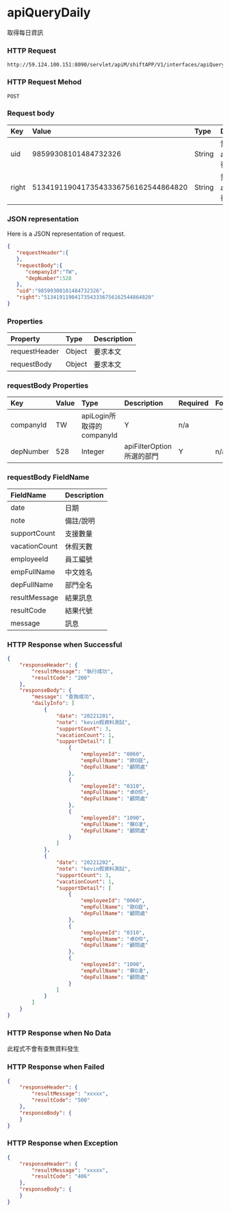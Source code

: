 # apiQueryDaily
取得每日資訊

### HTTP Request
```
http://59.124.100.151:8090/servlet/apiM/shiftAPP/V1/interfaces/apiQueryDaily
```

### HTTP Request Mehod
```
POST
```

### Request body
| Key | Value | Type | Description |
|:----------|:-------------|:-----|:------------|
| uid | 98599308101484732326 | String | 需透過apiLogin取得
| right | 51341911904173543336756162544864820 | String | 需透過apiLogin取得 |

### JSON representation
Here is a JSON representation of request.
```json
{
   "requestHeader":{
   },
   "requestBody":{
      "companyId":"TW",
      "depNumber":528
   },
   "uid":"98599308101484732326",
   "right":"51341911904173543336756162544864820"
}
```

### Properties
| Property | Type | Description |
|:---------|:-----|:------------|
| requestHeader | Object | 要求本文 |
| requestBody | Object | 要求本文 |

### requestBody Properties
| Key | Value | Type | Description | Required | Format |
|:----------|:-------------|:-----|:------------|:------------|:------------|
| companyId | TW | apiLogin所取得的companyId | Y | n/a |
| depNumber | 528 | Integer | apiFilterOption所選的部門 | Y | n/a |


### requestBody FieldName
| FieldName | Description |
|:----------|:-------------|
| date | 日期 |
| note | 備註/說明 |
| supportCount | 支援數量 |
| vacationCount | 休假天數 |
| employeeId | 員工編號 |
| empFullName | 中文姓名 |
| depFullName | 部門全名 |
| resultMessage | 結果訊息 |
| resultCode | 結果代號 |
| message | 訊息 |


### HTTP Response when Successful
```json
{
    "responseHeader": {
        "resultMessage": "執行成功",
        "resultCode": "200"
    },
    "responseBody": {
        "message": "查詢成功",
        "dailyInfo": [
            {
                "date": "20221201",
                "note": "kevin假資料測試",
                "supportCount": 3,
                "vacationCount": 1,
                "supportDetail": [
                    {
                        "employeeId": "0060",
                        "empFullName": "歐O庭",
                        "depFullName": "顧問處"
                    },
                    {
                        "employeeId": "0310",
                        "empFullName": "卓O伶",
                        "depFullName": "顧問處"
                    },
                    {
                        "employeeId": "1090",
                        "empFullName": "蔡O凌",
                        "depFullName": "顧問處"
                    }
                ]
            },
            {
                "date": "20221202",
                "note": "kevin假資料測試",
                "supportCount": 3,
                "vacationCount": 1,
                "supportDetail": [
                    {
                        "employeeId": "0060",
                        "empFullName": "歐O庭",
                        "depFullName": "顧問處"
                    },
                    {
                        "employeeId": "0310",
                        "empFullName": "卓O伶",
                        "depFullName": "顧問處"
                    },
                    {
                        "employeeId": "1090",
                        "empFullName": "蔡O凌",
                        "depFullName": "顧問處"
                    }
                ]
            }
        ]
    }
}
```

### HTTP Response when No Data
此程式不會有查無資料發生

### HTTP Response when Failed
```json
{
    "responseHeader": {
        "resultMessage": "xxxxx",
        "resultCode": "500"
    },
    "responseBody": {
    }
}
```

### HTTP Response when Exception
```json
{
    "responseHeader": {
        "resultMessage": "xxxxx",
        "resultCode": "406"
    },
    "responseBody": {
    }
}
```
